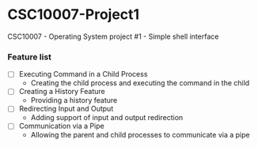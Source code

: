 # CSC10007-Project1
CSC10007 - Operating System project #1 - Simple shell interface

### Feature list
- [ ] Executing Command in a Child Process
  - Creating the child process and executing the command in the child
- [ ] Creating a History Feature
  - Providing a history feature
- [ ] Redirecting Input and Output
  - Adding support of input and output redirection
- [ ] Communication via a Pipe
  - Allowing the parent and child processes to communicate via a pipe
